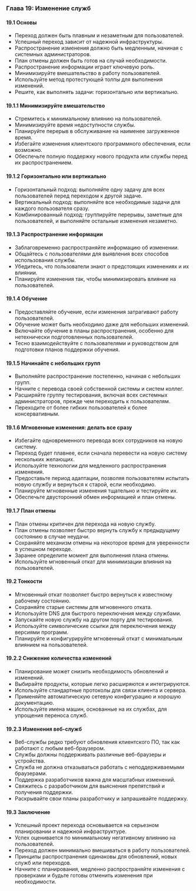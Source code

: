 ### Глава 19: Изменение служб

#### 19.1 Основы
- Переход должен быть плавным и незаметным для пользователей.
- Успешный переход зависит от надежной инфраструктуры.
- Распространение изменения должно быть медленным, начиная с системных администраторов.
- План отмены должен быть готов на случай необходимости.
- Распространение информации играет ключевую роль.
- Минимизируйте вмешательство в работу пользователей.
- Используйте метод протестующей толпы для выполнения изменений.
- Решите, как выполнять задачи: горизонтально или вертикально.

#### 19.1.1 Минимизируйте вмешательство
- Стремитесь к минимальному влиянию на пользователей.
- Минимизируйте время недоступности службы.
- Планируйте перерыв в обслуживание на наименее загруженное время.
- Избегайте изменения клиентского программного обеспечения, если возможно.
- Обеспечьте полную поддержку нового продукта или службы перед их распространением.

#### 19.1.2 Горизонтально или вертикально
- Горизонтальный подход: выполняйте одну задачу для всех пользователей перед переходом к другой задаче.
- Вертикальный подход: выполняйте все необходимые задачи для каждого пользователя сразу.
- Комбинированный подход: группируйте перерывы, заметные для пользователей, и выполняйте остальные изменения незаметно.

#### 19.1.3 Распространение информации
- Заблаговременно распространяйте информацию об изменении.
- Общайтесь с пользователями для выявления всех способов использования службы.
- Убедитесь, что пользователи знают о предстоящих изменениях и их влиянии.
- Планируйте изменения так, чтобы минимизировать влияние на пользователей.

#### 19.1.4 Обучение
- Предоставляйте обучение, если изменения затрагивают работу пользователей.
- Обучение может быть необходимо даже для небольших изменений.
- Включайте обучение в планы распространения, особенно для нетехнически подготовленных пользователей.
- Тесно взаимодействуйте с пользователями и руководством для подготовки планов поддержки обучения.

#### 19.1.5 Начинайте с небольших групп
- Выполняйте распространение постепенно, начиная с небольших групп.
- Начните с перевода своей собственной системы и систем коллег.
- Расширяйте группу тестирования, включая всех системных администраторов, прежде чем переходить к пользователям.
- Переходите от более гибких пользователей к более консервативным.

#### 19.1.6 Мгновенные изменения: делать все сразу
- Избегайте одновременного перевода всех сотрудников на новую систему.
- Переход будет плавнее, если сначала перевести на новую систему нескольких желающих.
- Используйте технологии для медленного распространения изменения.
- Предоставьте период адаптации, позволяя пользователям испытать новую службу и вернуться к старой, если необходимо.
- Планируйте мгновенные изменения тщательно и тестируйте их.
- Обеспечьте двусторонний обмен информацией и план отмены.

#### 19.1.7 План отмены
- План отмены критичен для перехода на новую службу.
- План отмены позволяет быстро вернуть службу к предыдущему состоянию в случае неудачи.
- Сохраняйте механизм отмены на некоторое время для уверенности в успешном переходе.
- Заранее определите момент для выполнения плана отмены.
- Используйте мгновенный откат для минимизации влияния на пользователей.

#### 19.2 Тонкости
- Мгновенный откат позволяет быстро вернуться к известному рабочему состоянию.
- Сохраняйте старые системы для мгновенного отката.
- Используйте DNS для быстрого переключения между службами.
- Запускайте новую службу на другом порту для тестирования.
- Используйте символические ссылки для переключения между версиями программ.
- Планируйте и конфигурируйте мгновенный откат с минимальным влиянием на пользователей.

#### 19.2.2 Снижение количества изменений
- Планирование может снизить необходимость обновлений и изменений.
- Выбирайте продукты, которые легко расширяются и интегрируются.
- Используйте стандартные протоколы для связи клиента и сервера.
- Применяйте автоматическую сетевую конфигурацию и хорошую документацию.
- Используйте имена машин, основанные на их службах, для упрощения переноса служб.

#### 19.2.3 Изменения веб-служб
- Веб-службы редко требуют обновления клиентского ПО, так как работают с любым веб-браузером.
- Службы должны поддерживать различные веб-браузеры и устройства.
- Служба не должна отказываться работать с неподдерживаемыми браузерами.
- Поддержка разработчиков важна для масштабных изменений.
- Свяжитесь с разработчиком для выяснения препятствий и получения поддержки.
- Раскрывайте свои планы разработчику и запрашивайте поддержку.

#### 19.3 Заключение
- Успешный проект перехода основывается на серьезном планировании и надежной инфраструктуре.
- Успех оценивается по минимальному негативному влиянию на пользователей.
- Переход должен минимально вмешиваться в работу пользователей.
- Принципы распространения одинаковы для обновлений, новых служб или переходов.
- Начните с планирования, медленно распространяйте изменения с проверками и будьте готовы отменить изменения при необходимости.
